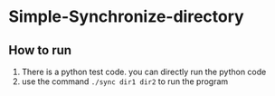 # Simple-Synchronize-directory

## How to run 

1. There is a python test code. you can directly run the python code
2. use the command `./sync dir1 dir2` to run the program
